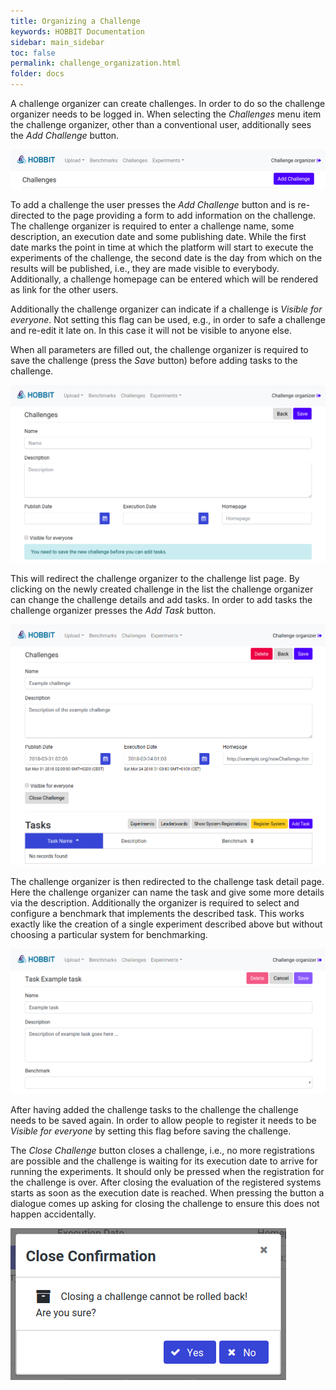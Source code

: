 ```yaml
---
title: Organizing a Challenge
keywords: HOBBIT Documentation
sidebar: main_sidebar
toc: false
permalink: challenge_organization.html
folder: docs
---
```


A challenge organizer can create challenges. In order to do so the challenge organizer needs to be logged in. When selecting the *Challenges* menu item the challenge organizer, other than a conventional user, additionally sees the *Add Challenge* button.

![Challenge page header for a user with the challenge organizer role.](/images/51_Challenge.png)

To add a challenge the user presses the *Add Challenge* button and is re-directed to the page providing a form to add information on the challenge. The challenge organizer is required to enter a challenge name, some description, an execution date and some publishing date.
While the first date marks the point in time at which the platform will start to execute the experiments of the challenge, the second date is the day from which on the results will be published, i.e., they are made visible to everybody.
Additionally, a challenge homepage can be entered which will be rendered as link for the other users.

Additionally the challenge organizer can indicate if a challenge is *Visible for everyone*. Not setting this flag can be used, e.g., in order to safe a challenge and re-edit it late on. In this case it will not be visible to anyone else.

When all parameters are filled out, the challenge organizer is required to save the challenge (press the *Save* button) before adding tasks to the challenge.

![New challenge form page.](/images/52_Challenge.png)

This will redirect the challenge organizer to the challenge list page. By clicking on the newly created challenge in the list the challenge organizer can change the challenge details and add tasks. In order to add tasks the challenge organizer presses the *Add Task* button.

![Filled challenge form without tasks.](/images/54_Challenge.png)

The challenge organizer is then redirected to the challenge task detail page. Here the challenge organizer can name the task and give some more details via the description. Additionally the organizer is required to select and configure a benchmark that implements the described task. This works exactly like the creation of a single experiment described above but without choosing a particular system for benchmarking.

![Edit challenge task details form page.](/images/55_Challenge.png)

After having added the challenge tasks to the challenge the challenge needs to be saved again. In order to allow people to register it needs to be *Visible for everyone* by setting this flag before saving the challenge.

The *Close Challenge* button closes a challenge, i.e., no more registrations are possible and the challenge is waiting for its execution date to arrive for running the experiments. It should only be pressed when the registration for the challenge is over. After closing the evaluation of the registered systems starts as soon as the execution date is reached. When pressing the button a dialogue comes up asking for closing the challenge to ensure this does not happen accidentally.

![Dialog for closing a challenge.](/images/58_Challenge.png)
